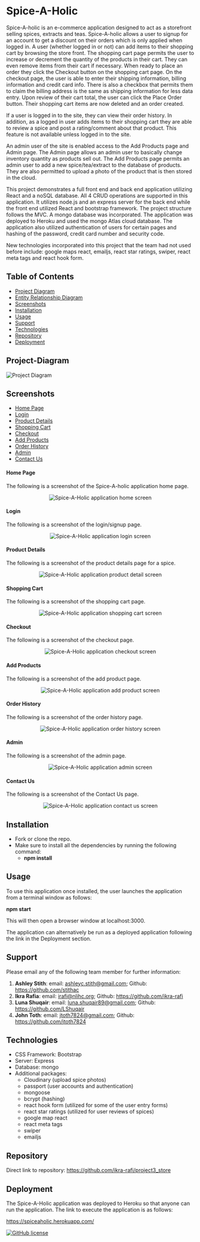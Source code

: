 # Spice-A-Holic

Spice-A-holic is an e-commerce application designed to act as a storefront selling spices, extracts and teas.   Spice-A-holic allows a user to signup for an account to get a discount on their orders which is only applied when logged in.   A user (whether logged in or not) can add items to their shopping cart by browsing the store front.  The shopping cart page permits the user to increase or decrement the quantity of the products in their cart.  They can even remove items from their cart if necessary.   When ready to place an order they click the Checkout button on the shopping cart page.  On the checkout page, the user is able to enter their shipping information, billing information and credit card info.  There is also a checkbox that permits them to claim the billing address is the same as shipping information for less data entry.  Upon review of their cart total, the user can click the Place Order button.   Their shopping cart items are now deleted and an order created.

If a user is logged in to the site, they can view their order history.  In addition, as a logged in user adds items to their shopping cart they are able to review a spice and post a rating/comment about that product.  This feature is not available unless logged in to the site.

An admin user of the site is enabled access to the Add Products page and Admin page.   The Admin page allows an admin user to basically change inventory quantity as products sell out.  The Add Products page permits an admin user to add a new spice/tea/extract to the database of products.  They are also permitted to upload a photo of the product that is then stored in the cloud.  

This project demonstrates a full front end and back end application utilizing React and a noSQL database.  All 4 CRUD operations are supported in this application.  It utilizes node.js and an express server for the back end while the front end utilized React and bootstrap framework.  The project structure follows the MVC.  A mongo database was incorporated.  The application was deployed to Heroku and used the mongo Atlas cloud database.  The application also utilized authentication of users for certain pages and hashing of the password, credit card number and security code.

New technologies incorporated into this project that the team had not used before include:   google maps react, emailjs, react star ratings, swiper, react meta tags and react hook form.

## Table of Contents
* [Project Diagram](#Project-Diagram)
* [Entity Relationship Diagram](#ERD)
* [Screenshots](#Screenshots)
* [Installation](#Installation)
* [Usage](#Usage)
* [Support](#Support)
* [Technologies](#Technologies)
* [Repository](#Repository)
* [Deployment](#Deployment)

## Project-Diagram
![Project Diagram](./public/assets/project_diagram.PNG)

## Screenshots
* [Home Page](#Home-Page)
* [Login](#Login)
* [Product Details](#Product-Details)
* [Shopping Cart](#Shopping-Cart)
* [Checkout](#Checkout)
* [Add Products](#Add-Products)
* [Order History](#Order-History)
* [Admin](#Admin)
* [Contact Us](#Contact-Us)

#### Home Page
The following is a screenshot of the Spice-A-holic application home page.

<p align="center">
  <img src="./public/assets/SpiceAHolicHomePage.png" alt="Spice-A-Holic application home screen">
</p>

#### Login
The following is a screenshot of the login/signup page.

<p align="center">
  <img src="./public/assets/SpiceAHolicLogin.png" alt="Spice-A-Holic application login screen">
</p>

#### Product Details
The following is a screenshot of the product details page for a spice.

<p align="center">
  <img src="./public/assets/SpiceAHolicProductDetails.png" alt="Spice-A-Holic application product detail screen">
</p>

#### Shopping Cart
The following is a screenshot of the shopping cart page.

<p align="center">
  <img src="./public/assets/SpiceAHolicShoppingCart.png" alt="Spice-A-Holic application shopping cart screen">
</p>

#### Checkout
The following is a screenshot of the checkout page.

<p align="center">
  <img src="./public/assets/SpiceAHolicCheckout.png" alt="Spice-A-Holic application checkout screen">
</p>

#### Add Products
The following is a screenshot of the add product page.

<p align="center">
  <img src="./public/assets/SpiceAHolicAddProducts.png" alt="Spice-A-Holic application add product screen">
</p>

#### Order History
The following is a screenshot of the order history page.

<p align="center">
  <img src="./public/assets/SpiceAHolicOrderHistory.png" alt="Spice-A-Holic application order history screen">
</p>

#### Admin
The following is a screenshot of the admin page.

<p align="center">
  <img src="./public/assets/SpiceAHolicAdmin.png" alt="Spice-A-Holic application admin screen">
</p>

#### Contact Us
The following is a screenshot of the Contact Us page.

<p align="center">
  <img src="./public/assets/SpiceAHolicContactUs.png" alt="Spice-A-Holic application contact us screen">
</p>

## Installation

* Fork or clone the repo.
* Make sure to install all the dependencies by running the following command:
    * **npm install**

## Usage

To use this application once installed, the user launches the application from a terminal window as follows:

**npm start**

This will then open a browser window at localhost:3000.

The application can alternatively be run as a deployed application following the link in the Deployment section.

## Support

Please email any of the following team member for further information:

1.  **Ashley Stith**: email: ashleyc.stith@gmail.com; Github: https://github.com/stithac
2.  **Ikra Rafia**: email: irafi@nlihc.org; Github: https://github.com/ikra-rafi
3.  **Luna Shuqair**: email: luna.shuqair89@gmail.com; Github: https://github.com/LShuqair
3.  **John Toth**: email: jtoth7824@gmail.com; Github: https://github.com/jtoth7824

## Technologies

* CSS Framework: Bootstrap
* Server: Express
* Database: mongo
* Additional packages:
    * Cloudinary (upload spice photos)
    * passport (user accounts and authentication)
    * mongoose
    * bcrypt (hashing)
    * react hook form (utilized for some of the user entry forms)
    * react star ratings (utilized for user reviews of spices)
    * google map react
    * react meta tags
    * swiper
    * emailjs

## Repository

Direct link to repository:  https://github.com/ikra-rafi/project3_store

## Deployment

The Spice-A-Holic application was deployed to Heroku so that anyone can run the application.   The link to execute the application is as follows:

https://spiceaholic.herokuapp.com/


[![GitHub license](https://img.shields.io/github/license/Naereen/StrapDown.js.svg)](https://www.mit.edu/~amini/LICENSE.md)